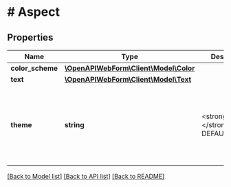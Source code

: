 # # Aspect

## Properties

Name | Type | Description | Notes
------------ | ------------- | ------------- | -------------
**color_scheme** | [**\OpenAPIWebForm\Client\Model\Color**](Color.md) |  | [optional]
**text** | [**\OpenAPIWebForm\Client\Model\Text**](Text.md) |  | [optional]
**theme** | **string** | &lt;strong&gt;Allowed:&lt;/strong&gt; DEFAULT | MOBILE_MINIMALISTIC&lt;br/&gt;&lt;strong&gt;BETA&lt;/strong&gt;: This service is currently in BETA phase. Provided themes can be changed and/or deleted before the service goes live.&lt;br/&gt;Theme will provide further granularity with the styling possibilities for customers. This includes styling of buttons, text fields, text spacing, sizing of titles, and subtitles amongst others.&lt;br/&gt;Find more info in the &lt;a href&#x3D;&#39;https://documentation.finapi.io/webform/themes&#39; target&#x3D;&#39;_blank&#39;&gt;Web Form 2.0 Public Documentation&lt;/a&gt;. | [optional]

[[Back to Model list]](../../README.md#models) [[Back to API list]](../../README.md#endpoints) [[Back to README]](../../README.md)
